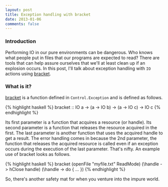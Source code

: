 ```yaml
---
layout: post
title: Exception handling with bracket
date: 2013-01-06
comments: false
---
```


### Introduction

Performing IO in our pure environments can be dangerous. Who knows what people put in files that our programs are expected to read? There are tools that can help assure ourselves that we'll at least clean up if an explosion occurs. In this post, I'll talk about exception handling with `IO` actions using [bracket](http://hackage.haskell.org/packages/archive/base/latest/doc/html/Control-Exception-Base.html#v:bracket).

### What is it?

[bracket](http://hackage.haskell.org/packages/archive/base/latest/doc/html/Control-Exception-Base.html#v:bracket) is a function defined in `Control.Exception` and is defined as follows.

{% highlight haskell %}
bracket :: IO a -> (a -> IO b) -> (a -> IO c) -> IO c
{% endhighlight %}

Its first parameter is a function that acquires a resource (or handle). Its second parameter is a function that releases the resource acquired in the first. The last parameter is another function that uses the acquired handle to get a result. The error handling comes in because the 2nd parameter, the function that releases the acquired resource is called even if an exception occurs during the execution of the last parameter. That's nifty. An example use of bracket looks as follows.

{% highlight haskell %}
bracket
  (openFile "myfile.txt" ReadMode)
  (\handle -> hClose handle)
  (\handle -> do { ... })
{% endhighlight %}

So, there's another safety mat for when you venture into the impure world.